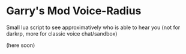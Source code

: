 # Garry's Mod Voice-Radius
Small lua script to see approximatively who is able to hear you (not for darkrp, more for classic voice chat/sandbox)

(here soon)
